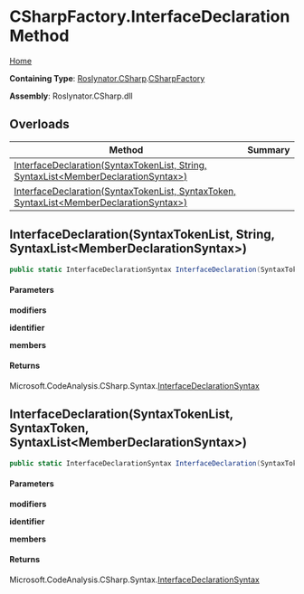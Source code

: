 # CSharpFactory\.InterfaceDeclaration Method

[Home](../../../../README.md)

**Containing Type**: [Roslynator.CSharp](../../README.md)\.[CSharpFactory](../README.md)

**Assembly**: Roslynator\.CSharp\.dll

## Overloads

| Method | Summary |
| ------ | ------- |
| [InterfaceDeclaration(SyntaxTokenList, String, SyntaxList\<MemberDeclarationSyntax>)](#Roslynator_CSharp_CSharpFactory_InterfaceDeclaration_Microsoft_CodeAnalysis_SyntaxTokenList_System_String_Microsoft_CodeAnalysis_SyntaxList_Microsoft_CodeAnalysis_CSharp_Syntax_MemberDeclarationSyntax__) | |
| [InterfaceDeclaration(SyntaxTokenList, SyntaxToken, SyntaxList\<MemberDeclarationSyntax>)](#Roslynator_CSharp_CSharpFactory_InterfaceDeclaration_Microsoft_CodeAnalysis_SyntaxTokenList_Microsoft_CodeAnalysis_SyntaxToken_Microsoft_CodeAnalysis_SyntaxList_Microsoft_CodeAnalysis_CSharp_Syntax_MemberDeclarationSyntax__) | |

## InterfaceDeclaration\(SyntaxTokenList, String, SyntaxList\<MemberDeclarationSyntax>\)<a name="Roslynator_CSharp_CSharpFactory_InterfaceDeclaration_Microsoft_CodeAnalysis_SyntaxTokenList_System_String_Microsoft_CodeAnalysis_SyntaxList_Microsoft_CodeAnalysis_CSharp_Syntax_MemberDeclarationSyntax__"></a>

```csharp
public static InterfaceDeclarationSyntax InterfaceDeclaration(SyntaxTokenList modifiers, string identifier, SyntaxList<MemberDeclarationSyntax> members = default(SyntaxList<MemberDeclarationSyntax>))
```

#### Parameters

**modifiers**



**identifier**



**members**



#### Returns

Microsoft\.CodeAnalysis\.CSharp\.Syntax\.[InterfaceDeclarationSyntax](https://docs.microsoft.com/en-us/dotnet/api/microsoft.codeanalysis.csharp.syntax.interfacedeclarationsyntax)

## InterfaceDeclaration\(SyntaxTokenList, SyntaxToken, SyntaxList\<MemberDeclarationSyntax>\)<a name="Roslynator_CSharp_CSharpFactory_InterfaceDeclaration_Microsoft_CodeAnalysis_SyntaxTokenList_Microsoft_CodeAnalysis_SyntaxToken_Microsoft_CodeAnalysis_SyntaxList_Microsoft_CodeAnalysis_CSharp_Syntax_MemberDeclarationSyntax__"></a>

```csharp
public static InterfaceDeclarationSyntax InterfaceDeclaration(SyntaxTokenList modifiers, SyntaxToken identifier, SyntaxList<MemberDeclarationSyntax> members = default(SyntaxList<MemberDeclarationSyntax>))
```

#### Parameters

**modifiers**



**identifier**



**members**



#### Returns

Microsoft\.CodeAnalysis\.CSharp\.Syntax\.[InterfaceDeclarationSyntax](https://docs.microsoft.com/en-us/dotnet/api/microsoft.codeanalysis.csharp.syntax.interfacedeclarationsyntax)


